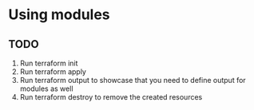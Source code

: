 # Using modules

## TODO

1. Run terraform init
1. Run terraform apply
1. Run terraform output to showcase that you need to define output for modules as well
1. Run terraform destroy to remove the created resources
